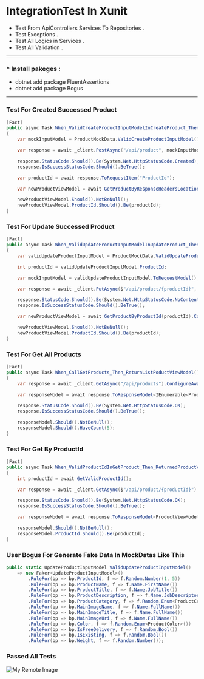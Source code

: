 # IntegrationTest In Xunit

 * Test From ApiControllers Services To Repositories .
 * Test Exceptions .
 * Test All Logics in Services .
 * Test All Validation .
----
### * Install pakeges :
* dotnet add package FluentAssertions
* dotnet add package Bogus
----
### Test For Created Successed Product

```csharp
[Fact]
public async Task When_ValidCreateProductInputModelInCreateProduct_Then_CreatedProductInDataBase()
{
    var mockInputModel = ProductMockData.ValidCreateProductInputModel().ToRequestModel();

    var response = await _client.PostAsync("/api/product", mockInputModel).ConfigureAwait(false);

    response.StatusCode.Should().Be(System.Net.HttpStatusCode.Created);
    response.IsSuccessStatusCode.Should().BeTrue();

    var productId = await response.ToRequestItem("ProductId");

    var newProductViewModel = await GetProductByResponseHeadersLocation(response.Headers.Location.AbsoluteUri).ConfigureAwait(false);

    newProductViewModel.Should().NotBeNull();
    newProductViewModel.ProductId.Should().Be(productId);
}
```

### Test For Update Successed Product
```csharp
[Fact]
public async Task When_ValidUpdateProductInputModelInUpdateProduct_Then_UpdateProductInDataBase()
{
    var validUpdateProductInputModel = ProductMockData.ValidUpdateProductInputModel();

    int productId = validUpdateProductInputModel.ProductId;

    var mockInputModel = validUpdateProductInputModel.ToRequestModel();

    var response = await _client.PutAsync($"/api/product/{productId}", mockInputModel).ConfigureAwait(false);

    response.StatusCode.Should().Be(System.Net.HttpStatusCode.NoContent);
    response.IsSuccessStatusCode.Should().BeTrue();

    var newProductViewModel = await GetProductByProductId(productId).ConfigureAwait(false);

    newProductViewModel.Should().NotBeNull();
    newProductViewModel.ProductId.Should().Be(productId);
}
```

### Test For Get All Products

```csharp
[Fact]
public async Task When_CallGetProducts_Then_ReturnListPoductViewModel()
{
    var response = await _client.GetAsync("/api/products").ConfigureAwait(false);

    var responseModel = await response.ToResponseModel<IEnumerable<ProductViewModel>>();

    response.StatusCode.Should().Be(System.Net.HttpStatusCode.OK);
    response.IsSuccessStatusCode.Should().BeTrue();

    responseModel.Should().NotBeNull();
    responseModel.Should().HaveCount(5);
}
```

### Test For Get By ProductId

```csharp
[Fact]
public async Task When_ValidProductIdInGetProduct_Then_ReturnedProductViewModel()
{
    int productId = await GetValidProductId();

    var response = await _client.GetAsync($"/api/product/{productId}").ConfigureAwait(false);

    response.StatusCode.Should().Be(System.Net.HttpStatusCode.OK);
    response.IsSuccessStatusCode.Should().BeTrue();

    var responseModel = await response.ToResponseModel<ProductViewModel>();

    responseModel.Should().NotBeNull();
    responseModel.ProductId.Should().Be(productId);
}
```
### User Bogus For Generate Fake Data In MockDatas Like This

```csharp
public static UpdateProductInputModel ValidUpdateProductInputModel()
    => new Faker<UpdateProductInputModel>()
        .RuleFor(bp => bp.ProductId, f => f.Random.Number(1, 5))
        .RuleFor(bp => bp.ProductName, f => f.Name.FirstName())
        .RuleFor(bp => bp.ProductTitle, f => f.Name.JobTitle())
        .RuleFor(bp => bp.ProductDescription, f => f.Name.JobDescriptor())
        .RuleFor(bp => bp.ProductCategory, f => f.Random.Enum<ProductCategory>())
        .RuleFor(bp => bp.MainImageName, f => f.Name.FullName())
        .RuleFor(bp => bp.MainImageTitle, f => f.Name.FullName())
        .RuleFor(bp => bp.MainImageUri, f => f.Name.FullName())
        .RuleFor(bp => bp.Color, f => f.Random.Enum<ProductColor>())
        .RuleFor(bp => bp.IsFreeDelivery, f => f.Random.Bool())
        .RuleFor(bp => bp.IsExisting, f => f.Random.Bool())
        .RuleFor(bp => bp.Weight, f => f.Random.Number());
```
### Passed All Tests

![My Remote Image](https://github.com/nosratifarhad/Xunit_IntegrationTest/blob/main/docs/res.png)


